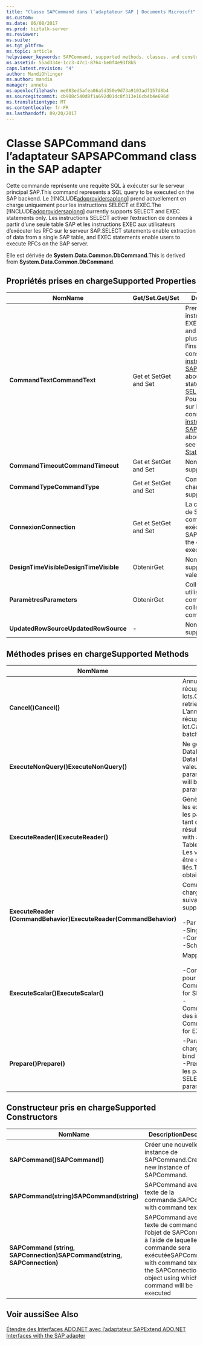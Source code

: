 ```yaml
---
title: "Classe SAPCommand dans l’adaptateur SAP | Documents Microsoft"
ms.custom: 
ms.date: 06/08/2017
ms.prod: biztalk-server
ms.reviewer: 
ms.suite: 
ms.tgt_pltfrm: 
ms.topic: article
helpviewer_keywords: SAPCommand, supported methods, classes, and constructors
ms.assetid: 55ad334e-1cc3-47c1-8764-be0f4e93f8b5
caps.latest.revision: "4"
author: MandiOhlinger
ms.author: mandia
manager: anneta
ms.openlocfilehash: ee083ed5afea06a5d350e9d73a9103adf157d8b4
ms.sourcegitcommit: cb908c540d8f1a692d01dc8f313e16cb4b4e696d
ms.translationtype: MT
ms.contentlocale: fr-FR
ms.lasthandoff: 09/20/2017
---
```

# <a name="sapcommand-class-in-the-sap-adapter"></a><span data-ttu-id="f967c-102">Classe SAPCommand dans l’adaptateur SAP</span><span class="sxs-lookup"><span data-stu-id="f967c-102">SAPCommand class in the SAP adapter</span></span>
<span data-ttu-id="f967c-103">Cette commande représente une requête SQL à exécuter sur le serveur principal SAP.</span><span class="sxs-lookup"><span data-stu-id="f967c-103">This command represents a SQL query to be executed on the SAP backend.</span></span> <span data-ttu-id="f967c-104">Le [!INCLUDE[adoprovidersaplong](../../includes/adoprovidersaplong-md.md)] prend actuellement en charge uniquement pour les instructions SELECT et EXEC.</span><span class="sxs-lookup"><span data-stu-id="f967c-104">The [!INCLUDE[adoprovidersaplong](../../includes/adoprovidersaplong-md.md)] currently supports SELECT and EXEC statements only.</span></span> <span data-ttu-id="f967c-105">Les instructions SELECT activer l’extraction de données à partir d’une seule table SAP et les instructions EXEC aux utilisateurs d’exécuter les RFC sur le serveur SAP.</span><span class="sxs-lookup"><span data-stu-id="f967c-105">SELECT statements enable extraction of data from a single SAP table, and EXEC statements enable users to execute RFCs on the SAP server.</span></span>  
  
 <span data-ttu-id="f967c-106">Elle est dérivée de **System.Data.Common.DbCommand**.</span><span class="sxs-lookup"><span data-stu-id="f967c-106">This is derived from **System.Data.Common.DbCommand**.</span></span>  
  
## <a name="supported-properties"></a><span data-ttu-id="f967c-107">Propriétés prises en charge</span><span class="sxs-lookup"><span data-stu-id="f967c-107">Supported Properties</span></span>  
  
|<span data-ttu-id="f967c-108">Nom</span><span class="sxs-lookup"><span data-stu-id="f967c-108">Name</span></span>|<span data-ttu-id="f967c-109">Get/Set.</span><span class="sxs-lookup"><span data-stu-id="f967c-109">Get/Set</span></span>|<span data-ttu-id="f967c-110"> Description</span><span class="sxs-lookup"><span data-stu-id="f967c-110">Description</span></span>|  
|----------|--------------|-----------------|  
|<span data-ttu-id="f967c-111">**CommandText**</span><span class="sxs-lookup"><span data-stu-id="f967c-111">**CommandText**</span></span>|<span data-ttu-id="f967c-112">Get et Set</span><span class="sxs-lookup"><span data-stu-id="f967c-112">Get and Set</span></span>|<span data-ttu-id="f967c-113">Prend en charge les instructions SELECT et EXEC.</span><span class="sxs-lookup"><span data-stu-id="f967c-113">Supports SELECT and EXEC statements.</span></span> <span data-ttu-id="f967c-114">Pour plus d’informations sur l’instruction SELECT, consultez [syntaxe pour une instruction SELECT dans SAP](../../adapters-and-accelerators/adapter-sap/syntax-for-a-select-statement-in-sap.md).</span><span class="sxs-lookup"><span data-stu-id="f967c-114">For more information about the SELECT statement, see [Syntax for a SELECT Statement in SAP](../../adapters-and-accelerators/adapter-sap/syntax-for-a-select-statement-in-sap.md).</span></span> <span data-ttu-id="f967c-115">Pour plus d’informations sur l’instruction EXEC, consultez [syntaxe pour une instruction EXEC dans SAP](../../adapters-and-accelerators/adapter-sap/syntax-for-an-exec-statement-in-sap.md).</span><span class="sxs-lookup"><span data-stu-id="f967c-115">For more information about the EXEC statement, see [Syntax for an EXEC Statement in SAP](../../adapters-and-accelerators/adapter-sap/syntax-for-an-exec-statement-in-sap.md).</span></span>|  
|<span data-ttu-id="f967c-116">**CommandTimeout**</span><span class="sxs-lookup"><span data-stu-id="f967c-116">**CommandTimeout**</span></span>|<span data-ttu-id="f967c-117">Get et Set</span><span class="sxs-lookup"><span data-stu-id="f967c-117">Get and Set</span></span>|<span data-ttu-id="f967c-118">Non pris en charge.</span><span class="sxs-lookup"><span data-stu-id="f967c-118">Not supported.</span></span>|  
|<span data-ttu-id="f967c-119">**CommandType**</span><span class="sxs-lookup"><span data-stu-id="f967c-119">**CommandType**</span></span>|<span data-ttu-id="f967c-120">Get et Set</span><span class="sxs-lookup"><span data-stu-id="f967c-120">Get and Set</span></span>|<span data-ttu-id="f967c-121">CommandType.Text pris en charge.</span><span class="sxs-lookup"><span data-stu-id="f967c-121">CommandType.Text supported.</span></span>|  
|<span data-ttu-id="f967c-122">**Connexion**</span><span class="sxs-lookup"><span data-stu-id="f967c-122">**Connection**</span></span>|<span data-ttu-id="f967c-123">Get et Set</span><span class="sxs-lookup"><span data-stu-id="f967c-123">Get and Set</span></span>|<span data-ttu-id="f967c-124">La connexion sous-jacente de SAP sur lequel la commande sera exécutée.</span><span class="sxs-lookup"><span data-stu-id="f967c-124">The underlying SAP connection on which the command will be executed.</span></span>|  
|<span data-ttu-id="f967c-125">**DesignTimeVisible**</span><span class="sxs-lookup"><span data-stu-id="f967c-125">**DesignTimeVisible**</span></span>|<span data-ttu-id="f967c-126">Obtenir</span><span class="sxs-lookup"><span data-stu-id="f967c-126">Get</span></span>|<span data-ttu-id="f967c-127">Non pris en charge.</span><span class="sxs-lookup"><span data-stu-id="f967c-127">Not supported.</span></span> <span data-ttu-id="f967c-128">Retourne la valeur false.</span><span class="sxs-lookup"><span data-stu-id="f967c-128">Returns false.</span></span>|  
|<span data-ttu-id="f967c-129">**Paramètres**</span><span class="sxs-lookup"><span data-stu-id="f967c-129">**Parameters**</span></span>|<span data-ttu-id="f967c-130">Obtenir</span><span class="sxs-lookup"><span data-stu-id="f967c-130">Get</span></span>|<span data-ttu-id="f967c-131">Collection de paramètres utilisée pour cette commande.</span><span class="sxs-lookup"><span data-stu-id="f967c-131">Parameter collection used for this command.</span></span>|  
|<span data-ttu-id="f967c-132">**UpdatedRowSource**</span><span class="sxs-lookup"><span data-stu-id="f967c-132">**UpdatedRowSource**</span></span>|-|<span data-ttu-id="f967c-133">Non pris en charge.</span><span class="sxs-lookup"><span data-stu-id="f967c-133">Not supported.</span></span>|  
  
## <a name="supported-methods"></a><span data-ttu-id="f967c-134">Méthodes prises en charge</span><span class="sxs-lookup"><span data-stu-id="f967c-134">Supported Methods</span></span>  
  
|<span data-ttu-id="f967c-135">Nom</span><span class="sxs-lookup"><span data-stu-id="f967c-135">Name</span></span>|<span data-ttu-id="f967c-136"> Description</span><span class="sxs-lookup"><span data-stu-id="f967c-136">Description</span></span>|  
|----------|-----------------|  
|<span data-ttu-id="f967c-137">**Cancel()**</span><span class="sxs-lookup"><span data-stu-id="f967c-137">**Cancel()**</span></span>|<span data-ttu-id="f967c-138">Annule la commande lors de la récupération des données par lots.</span><span class="sxs-lookup"><span data-stu-id="f967c-138">Cancels the command while retrieving data in batches.</span></span> <span data-ttu-id="f967c-139">L’annulation se produit après la récupération d’un lot.</span><span class="sxs-lookup"><span data-stu-id="f967c-139">Cancellation happens after a batch is retrieved.</span></span>|  
|<span data-ttu-id="f967c-140">**ExecuteNonQuery()**</span><span class="sxs-lookup"><span data-stu-id="f967c-140">**ExecuteNonQuery()**</span></span>|<span data-ttu-id="f967c-141">Ne génère pas d’un DataReader.</span><span class="sxs-lookup"><span data-stu-id="f967c-141">Does not output any DataReader.</span></span> <span data-ttu-id="f967c-142">Toutefois, les valeurs seront disponibles via les paramètres liés.</span><span class="sxs-lookup"><span data-stu-id="f967c-142">However, values will be available via bound parameters.</span></span>|  
|<span data-ttu-id="f967c-143">**ExecuteReader()**</span><span class="sxs-lookup"><span data-stu-id="f967c-143">**ExecuteReader()**</span></span>|<span data-ttu-id="f967c-144">Génère un DataReader avec tous les exporter de type complexe et les paramètres de la Table en tant que jeux de résultats.</span><span class="sxs-lookup"><span data-stu-id="f967c-144">Outputs a DataReader with all complex type Export and Table parameters as resultsets.</span></span> <span data-ttu-id="f967c-145">Les valeurs peuvent également être obtenues via les paramètres liés.</span><span class="sxs-lookup"><span data-stu-id="f967c-145">The values can also be obtained via bound parameters.</span></span>|  
|<span data-ttu-id="f967c-146">**ExecuteReader (CommandBehavior)**</span><span class="sxs-lookup"><span data-stu-id="f967c-146">**ExecuteReader(CommandBehavior)**</span></span>|<span data-ttu-id="f967c-147">CommandBehaviors pris en charge sont les suivantes :</span><span class="sxs-lookup"><span data-stu-id="f967c-147">CommandBehaviors supported are:</span></span><br /><br /> <span data-ttu-id="f967c-148">-Par défaut</span><span class="sxs-lookup"><span data-stu-id="f967c-148">-   Default</span></span><br /><span data-ttu-id="f967c-149">-SingleResult</span><span class="sxs-lookup"><span data-stu-id="f967c-149">-   SingleResult</span></span><br /><span data-ttu-id="f967c-150">-CommandBehavior</span><span class="sxs-lookup"><span data-stu-id="f967c-150">-   SingleRow</span></span><br /><span data-ttu-id="f967c-151">-SchemaOnly</span><span class="sxs-lookup"><span data-stu-id="f967c-151">-   SchemaOnly</span></span>|  
|<span data-ttu-id="f967c-152">**ExecuteScalar()**</span><span class="sxs-lookup"><span data-stu-id="f967c-152">**ExecuteScalar()**</span></span>|<span data-ttu-id="f967c-153">Mappe à :</span><span class="sxs-lookup"><span data-stu-id="f967c-153">Maps to:</span></span><br /><br /> <span data-ttu-id="f967c-154">-CommandBehaviour.SingleRow pour les instructions SELECT.</span><span class="sxs-lookup"><span data-stu-id="f967c-154">-   CommandBehaviour.SingleRow for SELECT statements.</span></span><br /><span data-ttu-id="f967c-155">-CommandBehaviour.SingleResult des instructions EXEC.</span><span class="sxs-lookup"><span data-stu-id="f967c-155">-   CommandBehaviour.SingleResult for EXEC statements.</span></span>|  
|<span data-ttu-id="f967c-156">**Prepare()**</span><span class="sxs-lookup"><span data-stu-id="f967c-156">**Prepare()**</span></span>|<span data-ttu-id="f967c-157">-Paramètres de liaison prend en charge EXEC.</span><span class="sxs-lookup"><span data-stu-id="f967c-157">-   EXEC supports bind parameters.</span></span><br /><span data-ttu-id="f967c-158">-Prend en charge sélectionnez les paramètres de liaison.</span><span class="sxs-lookup"><span data-stu-id="f967c-158">-   SELECT supports bind parameters.</span></span>|  
  
## <a name="supported-constructors"></a><span data-ttu-id="f967c-159">Constructeur pris en charge</span><span class="sxs-lookup"><span data-stu-id="f967c-159">Supported Constructors</span></span>  
  
|<span data-ttu-id="f967c-160">Nom</span><span class="sxs-lookup"><span data-stu-id="f967c-160">Name</span></span>|<span data-ttu-id="f967c-161"> Description</span><span class="sxs-lookup"><span data-stu-id="f967c-161">Description</span></span>|  
|----------|-----------------|  
|<span data-ttu-id="f967c-162">**SAPCommand()**</span><span class="sxs-lookup"><span data-stu-id="f967c-162">**SAPCommand()**</span></span>|<span data-ttu-id="f967c-163">Créer une nouvelle instance de SAPCommand.</span><span class="sxs-lookup"><span data-stu-id="f967c-163">Create a new instance of SAPCommand.</span></span>|  
|<span data-ttu-id="f967c-164">**SAPCommand(string)**</span><span class="sxs-lookup"><span data-stu-id="f967c-164">**SAPCommand(string)**</span></span>|<span data-ttu-id="f967c-165">SAPCommand avec le texte de la commande.</span><span class="sxs-lookup"><span data-stu-id="f967c-165">SAPCommand with command text.</span></span>|  
|<span data-ttu-id="f967c-166">**SAPCommand (string, SAPConnection)**</span><span class="sxs-lookup"><span data-stu-id="f967c-166">**SAPCommand(string, SAPConnection)**</span></span>|<span data-ttu-id="f967c-167">SAPCommand avec le texte de commande et l’objet de SAPConnection à l’aide de laquelle la commande sera exécutée</span><span class="sxs-lookup"><span data-stu-id="f967c-167">SAPCommand with command text and the SAPConnection object using which the command will be executed</span></span>|  
  
## <a name="see-also"></a><span data-ttu-id="f967c-168">Voir aussi</span><span class="sxs-lookup"><span data-stu-id="f967c-168">See Also</span></span>  
 [<span data-ttu-id="f967c-169">Étendre des Interfaces ADO.NET avec l’adaptateur SAP</span><span class="sxs-lookup"><span data-stu-id="f967c-169">Extend ADO.NET Interfaces with the SAP adapter</span></span>](../../adapters-and-accelerators/adapter-sap/extend-ado-net-interfaces-with-the-sap-adapter.md)